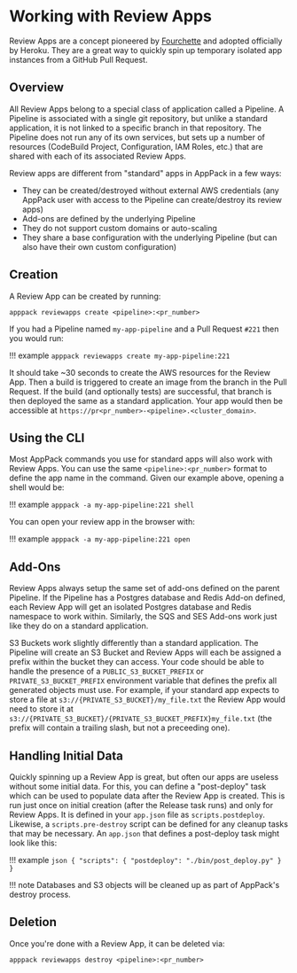 # Working with Review Apps

Review Apps are a concept pioneered by [Fourchette](https://github.com/rainforestapp/fourchette) and adopted officially by Heroku. They are a great way to quickly spin up temporary isolated app instances from a GitHub Pull Request.

## Overview

All Review Apps belong to a special class of application called a Pipeline. A Pipeline is associated with a single git repository, but unlike a standard application, it is not linked to a specific branch in that repository. The Pipeline does not run any of its own services, but sets up a number of resources (CodeBuild Project, Configuration, IAM Roles, etc.) that are shared with each of its associated Review Apps. 

Review apps are different from "standard" apps in AppPack in a few ways:

* They can be created/destroyed without external AWS credentials (any AppPack user with access to the Pipeline can create/destroy its review apps)
* Add-ons are defined by the underlying Pipeline
* They do not support custom domains or auto-scaling
* They share a base configuration with the underlying Pipeline (but can also have their own custom configuration)

## Creation

A Review App can be created by running:

```
apppack reviewapps create <pipeline>:<pr_number>
```

If you had a Pipeline named `my-app-pipeline` and a Pull Request `#221` then you would run:

!!! example
    ```
    apppack reviewapps create my-app-pipeline:221
    ```

It should take ~30 seconds to create the AWS resources for the Review App. Then a build is triggered to create an image from the branch in the Pull Request. If the build (and optionally tests) are successful, that branch is then deployed the same as a standard application. Your app would then be accessible at `https://pr<pr_number>-<pipeline>.<cluster_domain>`.

## Using the CLI

Most AppPack commands you use for standard apps will also work with Review Apps. You can use the same `<pipeline>:<pr_number>` format to define the app name in the command. Given our example above, opening a shell would be:

!!! example
    ```
    apppack -a my-app-pipeline:221 shell
    ```

You can open your review app in the browser with:

!!! example
    ```
    apppack -a my-app-pipeline:221 open
    ```

## Add-Ons

Review Apps always setup the same set of add-ons defined on the parent Pipeline. If the Pipeline has a Postgres database and Redis Add-on defined, each Review App will get an isolated Postgres database and Redis namespace to work within. Similarly, the SQS and SES Add-ons work just like they do on a standard application.

S3 Buckets work slightly differently than a standard application. The Pipeline will create an S3 Bucket and Review Apps will each be assigned a prefix within the bucket they can access. Your code should be able to handle the presence of a `PUBLIC_S3_BUCKET_PREFIX` or `PRIVATE_S3_BUCKET_PREFIX` environment variable that defines the prefix all generated objects must use. For example, if your standard app expects to store a file at `s3://{PRIVATE_S3_BUCKET}/my_file.txt` the Review App would need to store it at `s3://{PRIVATE_S3_BUCKET}/{PRIVATE_S3_BUCKET_PREFIX}my_file.txt` (the prefix will contain a trailing slash, but not a preceeding one).

## Handling Initial Data

Quickly spinning up a Review App is great, but often our apps are useless without some initial data. For this, you can define a "post-deploy" task which can be used to populate data after the Review App is created. This is run just once on initial creation (after the Release task runs) and only for Review Apps. It is defined in your `app.json` file as `scripts.postdeploy`. Likewise, a `scripts.pre-destroy` script can be defined for any cleanup tasks that may be necessary. An `app.json` that defines a post-deploy task might look like this:

!!! example
    ```json
    {
      "scripts": {
        "postdeploy": "./bin/post_deploy.py"
      }
    }
    ```

!!! note
    Databases and S3 objects will be cleaned up as part of AppPack's destroy process.

## Deletion

Once you're done with a Review App, it can be deleted via:

```
apppack reviewapps destroy <pipeline>:<pr_number>
```
